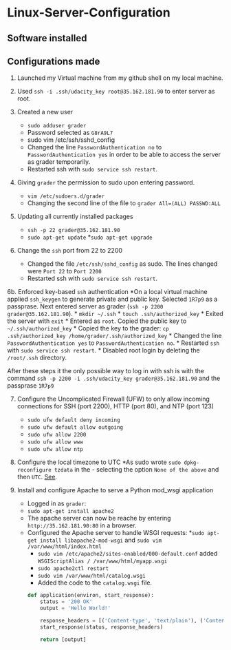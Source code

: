 # Linux-Server-Configuration



## Software installed


## Configurations made

1. Launched my Virtual machine from my github shell on my local machine.

2. Used  `ssh -i .ssh/udacity_key root@35.162.181.90` to enter server as root.

3. Created a new user
	* `sudo adduser grader`
	* Password selected as `G8rA9L7`
	* sudo vim /etc/ssh/sshd_config
	* Changed the line `PasswordAuthentication no` to `PasswordAuthentication yes` in order to be able to access the server as grader temporarily.
	* Restarted ssh with `sudo service ssh restart`.

4. Giving `grader` the permission to sudo upon entering password.
	* `vim /etc/sudoers.d/grader`
	* Changing the second line of the file to `grader All=(ALL) PASSWD:ALL`

5. Updating all currently installed packages
	* `ssh -p 22 grader@35.162.181.90`
	* `sudo apt-get update`
	*`sudo apt-get upgrade`

6. Change the `ssh` port from 22 to 2200
	* Changed the file `/etc/ssh/sshd_config` as sudo. The lines changed were `Port 22` to `Port 2200`
	* Restarted ssh with `sudo service ssh restart`.

6b. Enforced key-based `ssh` authentication
	*On a local virtual machine applied `ssh_keygen` to generate private and public key. Selected `1R7p9` as a passprase. Next entered server as grader (`ssh -p 2200 grader@35.162.181.90`). 
	* `mkdir ~/.ssh`
	* `touch .ssh/authorized_key`
	* Exited the server with `exit`
	* Entered as `root`. Copied the public key to `~/.ssh/authorized_key`
	* Copied the key to the grader: `cp .ssh/authorized_key /home/grader/.ssh/authorized_key`
	* Changed the line `PasswordAuthentication yes` to `PasswordAuthentication no`.
	* Restarted `ssh` with `sudo service ssh restart`.
	* Disabled root login by deleting the `/root/.ssh` directory. 

After these steps it the only possible way to log in with ssh is with the command `ssh -p 2200 -i .ssh/udacity_key grader@35.162.181.90` and the passprase `1R7p9`


7. Configure the Uncomplicated Firewall (UFW) to only allow incoming connections for SSH (port 2200), HTTP (port 80), and NTP (port 123)
	* `sudo ufw default deny incoming`
	* `sudo ufw default allow outgoing`
	* `sudo ufw allow 2200`
	* `sudo ufw allow www`
	* `sudo ufw allow ntp`

8. Configure the local timezone to UTC
	*As sudo wrote `sudo dpkg-reconfigure tzdata` in the - selecting the option `None of the above` and then `UTC`. [See](http://askubuntu.com/questions/138423/how-do-i-change-my-timezone-to-utc-gmt).

9. Install and configure Apache to serve a Python mod_wsgi application
	* Logged in as `grader`: 
	* `sudo apt-get install apache2`
	* The apache server can now be reache by entering `http://35.162.181.90:80` in a browser.
	* Configured the Apache server to handle WSGI requests: 
		*`sudo apt-get install libapache2-mod-wsgi` and `sudo vim /var/www/html/index.html`
		* `sudo vim /etc/apache2/sites-enabled/000-default.conf` added `WSGIScriptAlias / /var/www/html/myapp.wsgi`
		* `sudo apache2ctl restart`
		* `sudo vim /var/www/html/catalog.wsgi`
		* Added the code to the `catalog.wsgi` file.
		```python
    	def application(environ, start_response):
    		status = '200 OK'
    		output = 'Hello World!'

    		response_headers = [('Content-type', 'text/plain'), ('Content-Length', str(len(output)))]
    		start_response(status, response_headers)

    		return [output]
		```
##
